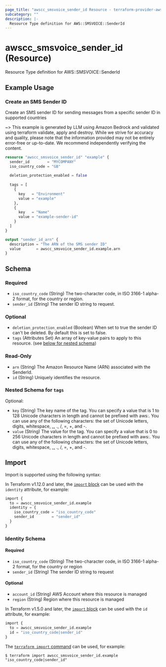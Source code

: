 ```yaml
---
page_title: "awscc_smsvoice_sender_id Resource - terraform-provider-awscc"
subcategory: ""
description: |-
  Resource Type definition for AWS::SMSVOICE::SenderId
---
```


# awscc_smsvoice_sender_id (Resource)

Resource Type definition for AWS::SMSVOICE::SenderId

## Example Usage

### Create an SMS Sender ID

Create an SMS sender ID for sending messages from a specific sender ID in supported countries

~> This example is generated by LLM using Amazon Bedrock and validated using terraform validate, apply and destroy. While we strive for accuracy and quality, please note that the information provided may not be entirely error-free or up-to-date. We recommend independently verifying the content.

```terraform
resource "awscc_smsvoice_sender_id" "example" {
  sender_id        = "MYCOMPANY"
  iso_country_code = "GB"
  
  deletion_protection_enabled = false
  
  tags = [
    {
      key   = "Environment"
      value = "example"
    },
    {
      key   = "Name"
      value = "example-sender-id"
    }
  ]
}

output "sender_id_arn" {
  description = "The ARN of the SMS sender ID"
  value       = awscc_smsvoice_sender_id.example.arn
}
```

<!-- schema generated by tfplugindocs -->
## Schema

### Required

- `iso_country_code` (String) The two-character code, in ISO 3166-1 alpha-2 format, for the country or region.
- `sender_id` (String) The sender ID string to request.

### Optional

- `deletion_protection_enabled` (Boolean) When set to true the sender ID can't be deleted. By default this is set to false.
- `tags` (Attributes Set) An array of key-value pairs to apply to this resource. (see [below for nested schema](#nestedatt--tags))

### Read-Only

- `arn` (String) The Amazon Resource Name (ARN) associated with the SenderId.
- `id` (String) Uniquely identifies the resource.

<a id="nestedatt--tags"></a>
### Nested Schema for `tags`

Optional:

- `key` (String) The key name of the tag. You can specify a value that is 1 to 128 Unicode characters in length and cannot be prefixed with aws:. You can use any of the following characters: the set of Unicode letters, digits, whitespace, _, ., /, =, +, and -.
- `value` (String) The value for the tag. You can specify a value that is 0 to 256 Unicode characters in length and cannot be prefixed with aws:. You can use any of the following characters: the set of Unicode letters, digits, whitespace, _, ., /, =, +, and -.

## Import

Import is supported using the following syntax:

In Terraform v1.12.0 and later, the [`import` block](https://developer.hashicorp.com/terraform/language/import) can be used with the `identity` attribute, for example:

```terraform
import {
  to = awscc_smsvoice_sender_id.example
  identity = {
    iso_country_code = "iso_country_code"
    sender_id        = "sender_id"
  }
}
```

<!-- schema generated by tfplugindocs -->
### Identity Schema

#### Required

- `iso_country_code` (String) The two-character code, in ISO 3166-1 alpha-2 format, for the country or region
- `sender_id` (String) The sender ID string to request

#### Optional

- `account_id` (String) AWS Account where this resource is managed
- `region` (String) Region where this resource is managed

In Terraform v1.5.0 and later, the [`import` block](https://developer.hashicorp.com/terraform/language/import) can be used with the `id` attribute, for example:

```terraform
import {
  to = awscc_smsvoice_sender_id.example
  id = "iso_country_code|sender_id"
}
```

The [`terraform import` command](https://developer.hashicorp.com/terraform/cli/commands/import) can be used, for example:

```shell
$ terraform import awscc_smsvoice_sender_id.example "iso_country_code|sender_id"
```
